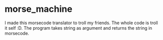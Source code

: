 # morse_machine
I made this morsecode translator to troll my friends.
The whole code is troll it self :D.
The program takes string as argument and returns the string in morsecode.
